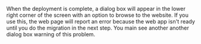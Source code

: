 When the deployment is complete, a dialog box will appear in the lower right corner of the screen with an option to browse to the website. If you use this, the web page will report an error because the web app isn't ready until you do the migration in the next step. You main see another another dialog box warning of this problem.